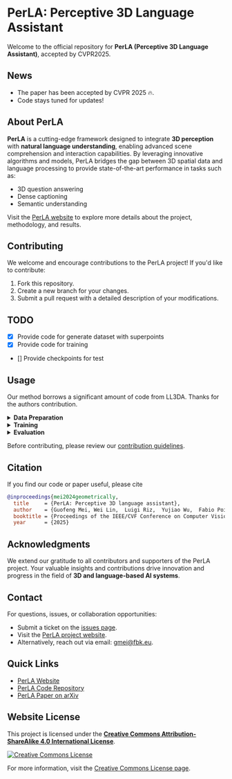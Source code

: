 # PerLA: Perceptive 3D Language Assistant

Welcome to the official repository for **PerLA (Perceptive 3D Language Assistant)**, accepted by CVPR2025.

## News
- The paper has been accepted by CVPR 2025 🔥.
- Code stays tuned for updates!

## About PerLA
**PerLA** is a cutting-edge framework designed to integrate **3D perception** with **natural language understanding**, enabling advanced scene comprehension and interaction capabilities. By leveraging innovative algorithms and models, PerLA bridges the gap between 3D spatial data and language processing to provide state-of-the-art performance in tasks such as:
- 3D question answering
- Dense captioning
- Semantic understanding

Visit the [PerLA website](https://gfmei.github.io/PerLA) to explore more details about the project, methodology, and results.


## Contributing
We welcome and encourage contributions to the PerLA project! If you'd like to contribute:
1. Fork this repository.
2. Create a new branch for your changes.
3. Submit a pull request with a detailed description of your modifications.

## TODO
- [x] Provide code for generate dataset with superpoints
- [x] Provide code for training
- [] Provide checkpoints for test


## Usage
Our method borrows a significant amount of code from LL3DA. Thanks for the authors contribution.

<details>
  <summary><b>Data Preparation</b></summary>

Our repo requires the 3D data from ScanNet, the natural language annotations, and the pre-trained LLM weights.
Our code requires geometric superpoints.

**Step 1. Download and Prepare the ScanNet 3D Data.**


1. Follow the instructions [here](https://github.com/ch3cook-fdu/Vote2Cap-DETR/tree/master/data/scannet) and download the ScanNetV2 dataset. 
2. Change the `SCANNET_DIR` to the scans folder in [`datasets/scannet/batch_load_scannet_data.py`], and run the following commands.
```{bash}
cd datasets/scannet/
python batch_load_scannet_data.py
```

**Step 2. Prepare Language Annotations**

To train the model, you are required to prepare language annotations from `ScanRefer`, `Nr3D`, `ScanQA`, and the ScanNet part of `3D-LLM`.

1. `ScanRefer`. Follow the commands [here](https://github.com/daveredrum/ScanRefer) to download the `ScanRefer` dataset.
2. `Nr3D`. Follow the commands [here](https://referit3d.github.io/#dataset) to download the `Nr3D` dataset, and [pre-process](https://github.com/ch3cook-fdu/Vote2Cap-DETR/blob/master/data/parse_nr3d.py) it.
3. `ScanQA`. Follow the commands [here](https://github.com/ATR-DBI/ScanQA/blob/main/docs/dataset.md) to download the `ScanQA` dataset.
4. `3D-LLM`. The data are located at [here](dataD_LLM). We have also shared our pre-processing scripts [here](dataD_LLM/pre-process-3D-LLM.py).


Finally, organize the files into the following folders:

```
./data/
  ScanRefer/
    ScanRefer_filtered_train.json
    ScanRefer_filtered_train.txt
    ScanRefer_filtered_val.json
    ScanRefer_filtered_val.txt

  Nr3D/
    nr3d_train.json
    nr3d_train.txt
    nr3d_val.json
    nr3d_val.txt

  ScanQA/
    ScanQA_v1.0_test_w_obj.json
    ScanQA_v1.0_test_wo_obj.json
    ScanQA_v1.0_train.json
    ScanQA_v1.0_val.json

  3D_LLM/
    3d_llm_embodied_dialogue_filtered_train.json
    3d_llm_embodied_dialogue_filtered_val.json
    3d_llm_embodied_planning_filtered_train.json
    3d_llm_embodied_planning_filtered_val.json
    3d_llm_scene_description_train.json
    3d_llm_scene_description_val.json
```

**Step 3. \[Optional\] Download Pre-trained LLM weights.** If your server has no trouble auto-downloading weights from huggingface🤗, feel free to skip this step.

Download files from the `opt-1.3b` checkpoint (or any other decoder-only LLM) at [huggingface](https://huggingface.co/facebook/opt-1.3b/tree/main), and store them under the `./facebook/opt-1.3b` directory. Make sure the required files are downloaded:
```
./facebook/opt-1.3b/
  config.json
  merges.txt
  pytorch_model.bin
  special_tokens_map.json
  tokenizer_config.json
  vocab.json
```

</details>


<details>
  <summary><b>Training</b></summary>

  To train the model as a 3D generalist: (We have also uploaded the pre-trained weights to [huggingface](https://huggingface.co/CH3COOK/LL3DA-weight-release/blob/main/ll3da-opt-1.3b.pth).)

  ```{bash}
  bash scripts/opt-1.3b/train.generalist.sh
  ```

  After the model is trained, you can tune the model on ScanQA for 3D Question Answering:

  ```{bash}
  bash scripts/opt-1.3b/tuning.scanqa.sh
  ```

  And, on ScanRefer / Nr3D for 3D Dense Captioning:

  ```{bash}
  bash scripts/opt-1.3b/tuning.scanrefer.sh
  bash scripts/opt-1.3b/tuning.nr3d.sh
  ```

  You can also tune the model to predict bounding boxes for open vocabulary object detection!

  ```{bash}
  bash scripts/opt-1.3b/tuning.ovdet.sh
  ```

</details>

<details>
  <summary><b>Evaluation</b></summary>

  To evaluate the model as a 3D generalist:

  ```{bash}
  bash scripts/opt-1.3b/eval.generalist.sh
  ```

  On ScanQA for 3D Question Answering:

  ```{bash}
  bash scripts/opt-1.3b/eval.scanqa.sh
  ```

  And, on ScanRefer / Nr3D for 3D Dense Captioning:

  ```{bash}
  bash scripts/opt-1.3b/eval.scanrefer.sh
  bash scripts/opt-1.3b/eval.nr3d.sh
  ```

</details>



Before contributing, please review our [contribution guidelines](https://github.com/gfmei/PerLA/blob/main/CONTRIBUTING.md).


## Citation
If you find our code or paper useful, please cite
```bibtex
@inproceedings{mei2024geometrically,
  title     = {PerLA: Perceptive 3D language assistant},
  author    = {Guofeng Mei, Wei Lin,  Luigi Riz,  Yujiao Wu,  Fabio Poiesi,  Yiming Wang},
  booktitle = {Proceedings of the IEEE/CVF Conference on Computer Vision and Pattern Recognition (CVPR)},
  year      = {2025}
```

## Acknowledgments
We extend our gratitude to all contributors and supporters of the PerLA project. Your valuable insights and contributions drive innovation and progress in the field of **3D and language-based AI systems**.

## Contact
For questions, issues, or collaboration opportunities:
- Submit a ticket on the [issues page](https://github.com/gfmei/PerLA/issues).
- Visit the [PerLA project website](https://gfmei.github.io/PerLA/).
- Alternatively, reach out via email: [gmei@fbk.eu](mailto:gmei@fbk.eu).

## Quick Links
- [PerLA Website](https://gfmei.github.io/PerLA/)
- [PerLA Code Repository](https://github.com/gfmei/PerLA)
- [PerLA Paper on arXiv](https://arxiv.org/abs/2411.19774)


## Website License

This project is licensed under the **[Creative Commons Attribution-ShareAlike 4.0 International License](http://creativecommons.org/licenses/by-sa/4.0/)**.

[![Creative Commons License](https://i.creativecommons.org/l/by-sa/4.0/88x31.png)](http://creativecommons.org/licenses/by-sa/4.0/)

For more information, visit the [Creative Commons License page](http://creativecommons.org/licenses/by-sa/4.0/).
